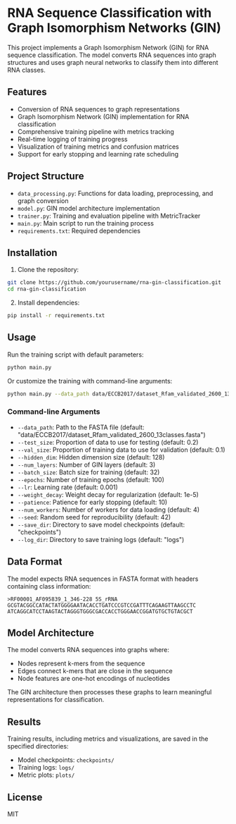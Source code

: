 # RNA Sequence Classification with Graph Isomorphism Networks (GIN)

This project implements a Graph Isomorphism Network (GIN) for RNA sequence classification. The model converts RNA sequences into graph structures and uses graph neural networks to classify them into different RNA classes.

## Features

- Conversion of RNA sequences to graph representations
- Graph Isomorphism Network (GIN) implementation for RNA classification
- Comprehensive training pipeline with metrics tracking
- Real-time logging of training progress
- Visualization of training metrics and confusion matrices
- Support for early stopping and learning rate scheduling

## Project Structure

- `data_processing.py`: Functions for data loading, preprocessing, and graph conversion
- `model.py`: GIN model architecture implementation
- `trainer.py`: Training and evaluation pipeline with MetricTracker
- `main.py`: Main script to run the training process
- `requirements.txt`: Required dependencies

## Installation

1. Clone the repository:
```bash
git clone https://github.com/yourusername/rna-gin-classification.git
cd rna-gin-classification
```

2. Install dependencies:
```bash
pip install -r requirements.txt
```

## Usage

Run the training script with default parameters:
```bash
python main.py
```

Or customize the training with command-line arguments:
```bash
python main.py --data_path data/ECCB2017/dataset_Rfam_validated_2600_13classes.fasta --hidden_dim 256 --batch_size 64 --epochs 200
```

### Command-line Arguments

- `--data_path`: Path to the FASTA file (default: "data/ECCB2017/dataset_Rfam_validated_2600_13classes.fasta")
- `--test_size`: Proportion of data to use for testing (default: 0.2)
- `--val_size`: Proportion of training data to use for validation (default: 0.1)
- `--hidden_dim`: Hidden dimension size (default: 128)
- `--num_layers`: Number of GIN layers (default: 3)
- `--batch_size`: Batch size for training (default: 32)
- `--epochs`: Number of training epochs (default: 100)
- `--lr`: Learning rate (default: 0.001)
- `--weight_decay`: Weight decay for regularization (default: 1e-5)
- `--patience`: Patience for early stopping (default: 10)
- `--num_workers`: Number of workers for data loading (default: 4)
- `--seed`: Random seed for reproducibility (default: 42)
- `--save_dir`: Directory to save model checkpoints (default: "checkpoints")
- `--log_dir`: Directory to save training logs (default: "logs")

## Data Format

The model expects RNA sequences in FASTA format with headers containing class information:
```
>RF00001_AF095839_1_346-228 5S_rRNA
GCGTACGGCCATACTATGGGGAATACACCTGATCCCGTCCGATTTCAGAAGTTAAGCCTC
ATCAGGCATCCTAAGTACTAGGGTGGGCGACCACCTGGGAACCGGATGTGCTGTACGCT
```

## Model Architecture

The model converts RNA sequences into graphs where:
- Nodes represent k-mers from the sequence
- Edges connect k-mers that are close in the sequence
- Node features are one-hot encodings of nucleotides

The GIN architecture then processes these graphs to learn meaningful representations for classification.

## Results

Training results, including metrics and visualizations, are saved in the specified directories:
- Model checkpoints: `checkpoints/`
- Training logs: `logs/`
- Metric plots: `plots/`

## License

MIT 